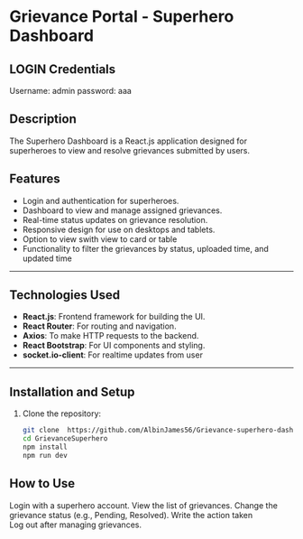 # Grievance Portal - Superhero Dashboard

## LOGIN Credentials
   Username: admin
   password: aaa

## Description
The Superhero Dashboard is a React.js application designed for superheroes to view and resolve grievances submitted by users. 

## Features
- Login and authentication for superheroes.
- Dashboard to view and manage assigned grievances.
- Real-time status updates on grievance resolution.
- Responsive design for use on desktops and tablets.
- Option to view swith view to card or table
- Functionality to filter the grievances by status, uploaded time, and updated time

---

## Technologies Used
- **React.js**: Frontend framework for building the UI.
- **React Router**: For routing and navigation.
- **Axios**: To make HTTP requests to the backend.
- **React Bootstrap**: For UI components and styling.
- **socket.io-client**: For realtime updates from user

---

## Installation and Setup
1. Clone the repository:
   ```bash
   git clone  https://github.com/AlbinJames56/Grievance-superhero-dashboard.git
   cd GrievanceSuperhero
   npm install
   npm run dev

## How to Use
Login with a superhero account. 
View the list of grievances.
Change the grievance status (e.g., Pending, Resolved).
Write the action taken  
Log out after managing grievances.
